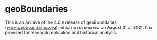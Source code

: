 # geoBoundaries

This is an archive of the 4.0.0 release of geoBoundaries (www.geoboundaries.org), which was released on August 31 of 2021.  It is provided for research replication and historical analysis.

